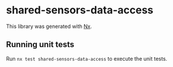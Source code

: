 # shared-sensors-data-access

This library was generated with [Nx](https://nx.dev).

## Running unit tests

Run `nx test shared-sensors-data-access` to execute the unit tests.
